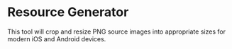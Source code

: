 # Resource Generator

This tool will crop and resize PNG source images into appropriate sizes for modern iOS and Android devices.
